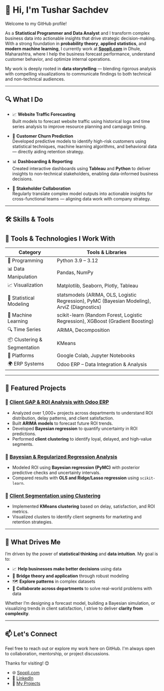 # 👋 Hi, I'm Tushar Sachdev

Welcome to my GitHub profile!

As a **Statistical Programmer and Data Analyst** and I transform complex business data into actionable insights that drive strategic decision-making. With a strong foundation in **probability theory**, **applied statistics**, and **modern machine learning**, I currently work at **[Spopli.com](https://spopli.com)** in Dhule, Maharashtra, where I help the business forecast performance, understand customer behavior, and optimize internal operations.

My work is deeply rooted in **data storytelling** — blending rigorous analysis with compelling visualizations to communicate findings to both technical and non-technical audiences.


---

## 🔍 What I Do

- 📈 **Website Traffic Forecasting**  
  Built models to forecast website traffic using historical logs and time series analysis to improve resource planning and campaign timing.

- 🔁 **Customer Churn Prediction**  
  Developed predictive models to identify high-risk customers using statistical techniques, machine learning algorithms, and behavioral data — directly aiding retention strategy.

- 📊 **Dashboarding & Reporting**  
  Created interactive dashboards using **Tableau** and **Python** to deliver insights to non-technical stakeholders, enabling data-informed business decisions.

- 🤝 **Stakeholder Collaboration**  
  Regularly translate complex model outputs into actionable insights for cross-functional teams — aligning data work with company strategy.

---

## 🛠️ Skills & Tools

## 🔧 Tools & Technologies I Work With

| Category                | Tools & Libraries |
|-------------------------|------------------|
| 🐍 Programming          | Python 3.9 – 3.12 |
| 📊 Data Manipulation    | Pandas, NumPy |
| 📈 Visualization        | Matplotlib, Seaborn, Plotly, Tableau |
| 📐 Statistical Modeling | statsmodels (ARIMA, OLS, Logistic Regression), PyMC (Bayesian Modeling), ArviZ (Diagnostics)|
| 🤖 Machine Learning     | scikit-learn (Random Forest, Logistic Regression), XGBoost (Gradient Boosting) |
| 🔍 Time Series          | ARIMA, Decomposition |
| 📦 Clustering & Segmentation | KMeans |
| 📁 Platforms            | Google Colab, Jupyter Notebooks |
| 🌍 ERP Systems          | Odoo ERP – Data Integration & Analysis |

---

## 📌 Featured Projects

### 🔹 [Client GAP & ROI Analysis with Odoo ERP](https://github.com/your-repo)
- Analyzed over 1,000+ projects across departments to understand ROI distribution, delay patterns, and client satisfaction.
- Built **ARIMA models** to forecast future ROI trends.
- Developed **Bayesian regression** to quantify uncertainty in ROI predictions.
- Performed **client clustering** to identify loyal, delayed, and high-value segments.

### 🔹 [Bayesian & Regularized Regression Analysis](https://github.com/your-repo)
- Modeled ROI using **Bayesian regression (PyMC)** with posterior predictive checks and uncertainty intervals.
- Compared results with **OLS and Ridge/Lasso regression** using `scikit-learn`.

### 🔹 [Client Segmentation using Clustering](https://github.com/your-repo)
- Implemented **KMeans clustering** based on delay, satisfaction, and ROI metrics.
- Visualized clusters to identify client segments for marketing and retention strategies.

---

## 🎯 What Drives Me

I’m driven by the power of **statistical thinking** and **data intuition**. My goal is to:

- 📈 **Help businesses make better decisions** using data
- 🧪 **Bridge theory and application** through robust modeling
- 🗺️ **Explore patterns** in complex datasets
- 🤝 **Collaborate across departments** to solve real-world problems with data

Whether I’m designing a forecast model, building a Bayesian simulation, or visualizing trends in client satisfaction, I strive to deliver **clarity from complexity**.

---

## 📫 Let's Connect

Feel free to reach out or explore my work here on GitHub. I'm always open to collaboration, mentorship, or project discussions.

Thanks for visiting! 😊  

- 🌐 [Spopli.com](https://spopli.com)
- 💼 [LinkedIn](https://www.linkedin.com/in/tusharsachdev/)
- 🧠 [My Projects](https://github.com/TusharSachdev)



